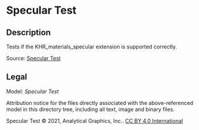 # Specular Test

## Description

Tests if the KHR_materials_specular extension is supported correctly.

Source: [Specular Test](https://github.com/KhronosGroup/glTF-Sample-Assets/tree/6f5b2f56eb285aa25b86f2de992596e596c5182d/Models/SpecularTest)

## Legal

Model: *Specular Test*

Attribution notice for the files directly associated with the above-referenced model in this directory tree, including all text, image and binary files.

Specular Test &copy; 2021, Analytical Graphics, Inc.. [CC BY 4.0 International](https://creativecommons.org/licenses/by/4.0/legalcode)
